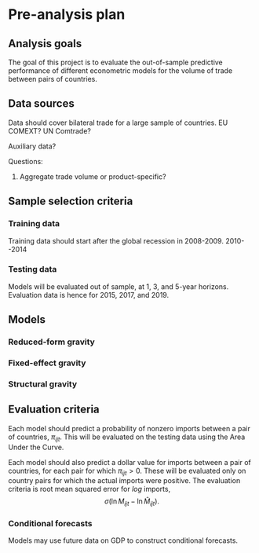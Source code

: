 # Pre-analysis plan
## Analysis goals
The goal of this project is to evaluate the out-of-sample predictive performance of different econometric models for the volume of trade between pairs of countries. 

## Data sources
Data should cover bilateral trade for a large sample of countries. EU COMEXT? UN Comtrade?

Auxiliary data?

Questions:
1. Aggregate trade volume or product-specific?

## Sample selection criteria
### Training data
Training data should start after the global recession in 2008-2009. 2010--2014

### Testing data
Models will be evaluated out of sample, at 1, 3, and 5-year horizons. Evaluation data is hence for 2015, 2017, and 2019.

## Models
### Reduced-form gravity
### Fixed-effect gravity
### Structural gravity

## Evaluation criteria
Each model should predict a probability of nonzero imports between a pair of countries, $\pi_{ijt}$. This will be evaluated on the testing data using the Area Under the Curve.

Each model should also predict a dollar value for imports between a pair of countries, for each pair for which $\pi_{ijt}>0$. These will be evaluated only on country pairs for which the actual imports were positive. The evaluation criteria is root mean squared error for *log* imports,
$$
\sigma(\ln M_{ijt} - \ln \hat M_{ijt}).
$$

### Conditional forecasts
Models may use future data on GDP to construct conditional forecasts.